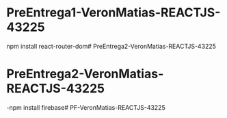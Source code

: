 # PreEntrega1-VeronMatias-REACTJS-43225

npm install react-router-dom# PreEntrega2-VeronMatias-REACTJS-43225
# PreEntrega2-VeronMatias-REACTJS-43225

-npm install firebase# PF-VeronMatias-REACTJS-43225
